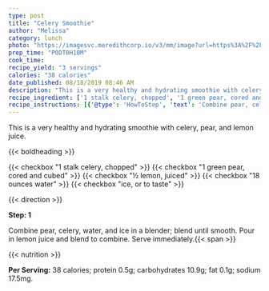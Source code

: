 ```yaml
---
type: post
title: "Celery Smoothie"
author: "Melissa"
category: lunch
photo: "https://imagesvc.meredithcorp.io/v3/mm/image?url=https%3A%2F%2Fimages.media-allrecipes.com%2Fuserphotos%2F6892935.jpg"
prep_time: "P0DT0H10M"
cook_time: 
recipe_yield: "3 servings"
calories: "38 calories"
date_published: 08/18/2019 08:46 AM
description: "This is a very healthy and hydrating smoothie with celery, pear, and lemon juice."
recipe_ingredient: ['1 stalk celery, chopped', '1 green pear, cored and cubed', '½ lemon, juiced', '18 ounces water', 'ice, or to taste']
recipe_instructions: [{'@type': 'HowToStep', 'text': 'Combine pear, celery, water, and ice in a blender; blend until smooth. Pour in lemon juice and blend to combine. Serve immediately.\n'}]
---
```


This is a very healthy and hydrating smoothie with celery, pear, and lemon juice. 

{{< boldheading >}}

{{< checkbox "1 stalk celery, chopped" >}}
{{< checkbox "1  green pear, cored and cubed" >}}
{{< checkbox "½  lemon, juiced" >}}
{{< checkbox "18 ounces water" >}}
{{< checkbox "ice, or to taste" >}}


{{< direction >}}

**Step: 1**

Combine pear, celery, water, and ice in a blender; blend until smooth. Pour in lemon juice and blend to combine. Serve immediately.{{< span >}}

{{< nutrition >}}

**Per Serving:** 38 calories; protein 0.5g; carbohydrates 10.9g; fat 0.1g; sodium 17.5mg.